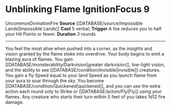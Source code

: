 ﻿---
actions: '[reaction]'
component:
- Verbal
duration: 3 rounds
element: Fire
heighten_level: '9'
id: '1246'
level: '9'
name: Unblinking Flame Ignition
rarity: Uncommon
school: Divination
source: '[[DATABASE/source/Impossible Lands|Impossible Lands]]'
trait:
- '[[DATABASE/trait/Divination|Divination]]'
- '[[DATABASE/trait/Fire|Fire]]'
- '[[DATABASE/trait/Uncommon|Uncommon]]'
trigger: A foe reduces you to half your Hit Points or fewer.
type: Focus

---
# Unblinking Flame Ignition<span class="item-type">Focus 9</span>

<span class="trait-uncommon item-trait">Uncommon</span><span class="item-trait">Divination</span><span class="item-trait">Fire</span>
**Source** [[DATABASE/source/Impossible Lands|Impossible Lands]]
**Cast** <span class="action-icon">5</span> verbal; **Trigger** A foe reduces you to half your Hit Points or fewer.
**Duration** 3 rounds

---
You feel the most alive when pushed into a corner, as the insights and vision granted by the flame stoke into overdrive. Your body begins to emit a blazing aura of flames. You gain [[DATABASE/monsterability/Darkvision|greater darkvision]], low-light vision, and the ability to see [[DATABASE/condition/Invisible|invisible]] creatures. You gain a fly Speed equal to your land Speed as you launch flame from your aura to soar through the sky. You become [[DATABASE/condition/Quickened|quickened]], and you can use the extra action each round only to Strike or [[DATABASE/action/Fly|Fly]] using your flames. Any creature who starts their turn within 5 feet of you takes 1d12 fire damage.